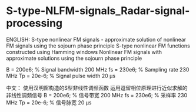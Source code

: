 # S-type-NLFM-signals_Radar-signal-processing
ENGLISH:
S-type nonlinear FM signals - approximate solution of nonlinear FM signals using the sojourn phase principle
S-type nonlinear FM functions constructed using Hamming windows
Nonlinear FM signals with approximate solutions using the sojourn phase principle

B = 200e6; % Signal bandwidth 200 MHz
fs = 230e6; % Sampling rate 230 MHz
Tp = 20e-6; % Signal pulse width 20 μs


中文：
使用汉明窗构造的S型非线性调频函数
运用逗留相位原理进行近似求解的非线性调频信号
B = 200e6;      % 信号带宽 200 MHz
fs = 230e6;     % 采样率 230 MHz
Tp = 20e-6;     % 信号脉宽 20 μs
